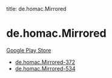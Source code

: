title: de.homac.Mirrored
# de.homac.Mirrored


[Google Play Store](https://play.google.com/store/apps/details?id=de.homac.Mirrored)


* [de.homac.Mirrored-372](./de.homac.Mirrored-372/)
* [de.homac.Mirrored-534](./de.homac.Mirrored-534/)